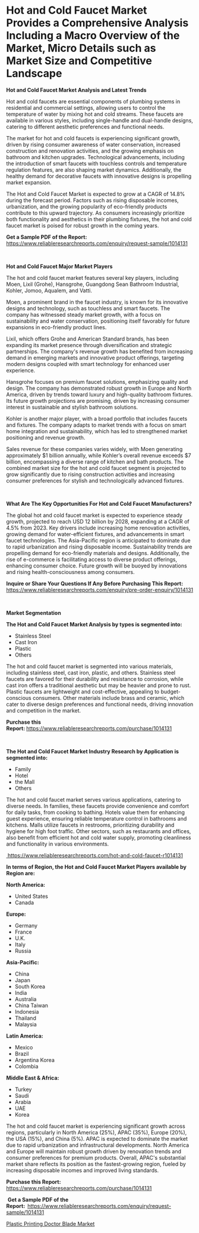 <p><h1>Hot and Cold Faucet Market Provides a Comprehensive Analysis Including a Macro Overview of the Market, Micro Details such as Market Size and Competitive Landscape</h1></p><p><strong>Hot and Cold Faucet Market Analysis and Latest Trends</strong></p>
<p><p>Hot and cold faucets are essential components of plumbing systems in residential and commercial settings, allowing users to control the temperature of water by mixing hot and cold streams. These faucets are available in various styles, including single-handle and dual-handle designs, catering to different aesthetic preferences and functional needs.</p><p>The market for hot and cold faucets is experiencing significant growth, driven by rising consumer awareness of water conservation, increased construction and renovation activities, and the growing emphasis on bathroom and kitchen upgrades. Technological advancements, including the introduction of smart faucets with touchless controls and temperature regulation features, are also shaping market dynamics. Additionally, the healthy demand for decorative faucets with innovative designs is propelling market expansion.</p><p>The Hot and Cold Faucet Market is expected to grow at a CAGR of 14.8% during the forecast period. Factors such as rising disposable incomes, urbanization, and the growing popularity of eco-friendly products contribute to this upward trajectory. As consumers increasingly prioritize both functionality and aesthetics in their plumbing fixtures, the hot and cold faucet market is poised for robust growth in the coming years.</p></p>
<p><strong>Get a Sample PDF of the Report:&nbsp;</strong> <a href="https://www.reliableresearchreports.com/enquiry/request-sample/1014131?utm_campaign=2981&utm_medium=2&utm_source=Github&utm_content=ia&utm_term=06032025&utm_id=hot-and-cold-faucet">https://www.reliableresearchreports.com/enquiry/request-sample/1014131</a></p>
<p>&nbsp;</p>
<p><strong>Hot and Cold Faucet Major Market Players</strong></p>
<p><p>The hot and cold faucet market features several key players, including Moen, Lixil (Grohe), Hansgrohe, Guangdong Sean Bathroom Industrial, Kohler, Jomoo, Aqualem, and Vatti. </p><p>Moen, a prominent brand in the faucet industry, is known for its innovative designs and technology, such as touchless and smart faucets. The company has witnessed steady market growth, with a focus on sustainability and water conservation, positioning itself favorably for future expansions in eco-friendly product lines. </p><p>Lixil, which offers Grohe and American Standard brands, has been expanding its market presence through diversification and strategic partnerships. The company's revenue growth has benefited from increasing demand in emerging markets and innovative product offerings, targeting modern designs coupled with smart technology for enhanced user experience. </p><p>Hansgrohe focuses on premium faucet solutions, emphasizing quality and design. The company has demonstrated robust growth in Europe and North America, driven by trends toward luxury and high-quality bathroom fixtures. Its future growth projections are promising, driven by increasing consumer interest in sustainable and stylish bathroom solutions. </p><p>Kohler is another major player, with a broad portfolio that includes faucets and fixtures. The company adapts to market trends with a focus on smart home integration and sustainability, which has led to strengthened market positioning and revenue growth. </p><p>Sales revenue for these companies varies widely, with Moen generating approximately $1 billion annually, while Kohler’s overall revenue exceeds $7 billion, encompassing a diverse range of kitchen and bath products. The combined market size for the hot and cold faucet segment is projected to grow significantly due to rising construction activities and increasing consumer preferences for stylish and technologically advanced fixtures. </p></p>
<p>&nbsp;</p>
<p><strong>What Are The Key Opportunities For Hot and Cold Faucet Manufacturers?</strong></p>
<p><p>The global hot and cold faucet market is expected to experience steady growth, projected to reach USD 12 billion by 2028, expanding at a CAGR of 4.5% from 2023. Key drivers include increasing home renovation activities, growing demand for water-efficient fixtures, and advancements in smart faucet technologies. The Asia-Pacific region is anticipated to dominate due to rapid urbanization and rising disposable income. Sustainability trends are propelling demand for eco-friendly materials and designs. Additionally, the rise of e-commerce is facilitating access to diverse product offerings, enhancing consumer choice. Future growth will be buoyed by innovations and rising health-consciousness among consumers.</p></p>
<p><strong>Inquire or Share Your Questions If Any Before Purchasing This Report:</strong> <a href="https://www.reliableresearchreports.com/enquiry/pre-order-enquiry/1014131?utm_campaign=2981&utm_medium=2&utm_source=Github&utm_content=ia&utm_term=06032025&utm_id=hot-and-cold-faucet">https://www.reliableresearchreports.com/enquiry/pre-order-enquiry/1014131</a></p>
<p>&nbsp;</p>
<p><strong>Market Segmentation</strong></p>
<p><strong>The Hot and Cold Faucet Market Analysis by types is segmented into:</strong></p>
<p><ul><li>Stainless Steel</li><li>Cast Iron</li><li>Plastic</li><li>Others</li></ul></p>
<p><p>The hot and cold faucet market is segmented into various materials, including stainless steel, cast iron, plastic, and others. Stainless steel faucets are favored for their durability and resistance to corrosion, while cast iron offers a traditional aesthetic but may be heavier and prone to rust. Plastic faucets are lightweight and cost-effective, appealing to budget-conscious consumers. Other materials include brass and ceramic, which cater to diverse design preferences and functional needs, driving innovation and competition in the market.</p></p>
<p><strong>Purchase this Report:&nbsp;</strong><a href="https://www.reliableresearchreports.com/purchase/1014131?utm_campaign=2981&utm_medium=2&utm_source=Github&utm_content=ia&utm_term=06032025&utm_id=hot-and-cold-faucet">https://www.reliableresearchreports.com/purchase/1014131</a></p>
<p>&nbsp;</p>
<p><strong>The Hot and Cold Faucet Market Industry Research by Application is segmented into:</strong></p>
<p><ul><li>Family</li><li>Hotel</li><li>the Mall</li><li>Others</li></ul></p>
<p><p>The hot and cold faucet market serves various applications, catering to diverse needs. In families, these faucets provide convenience and comfort for daily tasks, from cooking to bathing. Hotels value them for enhancing guest experience, ensuring reliable temperature control in bathrooms and kitchens. Malls utilize faucets in restrooms, prioritizing durability and hygiene for high foot traffic. Other sectors, such as restaurants and offices, also benefit from efficient hot and cold water supply, promoting cleanliness and functionality in various environments.</p></p>
<p><a href="https://www.reliableresearchreports.com/hot-and-cold-faucet-r1014131?utm_campaign=2981&utm_medium=2&utm_source=Github&utm_content=ia&utm_term=06032025&utm_id=hot-and-cold-faucet">&nbsp;https://www.reliableresearchreports.com/hot-and-cold-faucet-r1014131</a></p>
<p><strong>In terms of Region, the Hot and Cold Faucet Market Players available by Region are:</strong></p>
<p>
    <p> <strong> North America: </strong>
        <ul>
            <li>United States</li>
            <li>Canada</li>
        </ul>
        </p> 
    <p> <strong> Europe: </strong>
        <ul>
            <li>Germany</li>
            <li>France</li>
            <li>U.K.</li>
            <li>Italy</li>
            <li>Russia</li>
        </ul>
        </p> 
    <p> <strong> Asia-Pacific: </strong>
        <ul>
            <li>China</li>
            <li>Japan</li>
            <li>South Korea</li>
            <li>India</li>
            <li>Australia</li>
            <li>China Taiwan</li>
            <li>Indonesia</li>
            <li>Thailand</li>
            <li>Malaysia</li>
        </ul>
        </p> 
    <p> <strong> Latin America: </strong>
        <ul>
            <li>Mexico</li>
            <li>Brazil</li>
            <li>Argentina Korea</li>
            <li>Colombia</li>
        </ul>
        </p> 
    <p> <strong> Middle East & Africa: </strong>
        <ul>
            <li>Turkey</li>
            <li>Saudi</li>
            <li>Arabia</li>
            <li>UAE</li>
            <li>Korea</li>
        </ul>
    </p>
    </p>
<p><p>The hot and cold faucet market is experiencing significant growth across regions, particularly in North America (25%), APAC (35%), Europe (20%), the USA (15%), and China (5%). APAC is expected to dominate the market due to rapid urbanization and infrastructural developments. North America and Europe will maintain robust growth driven by renovation trends and consumer preferences for premium products. Overall, APAC's substantial market share reflects its position as the fastest-growing region, fueled by increasing disposable incomes and improved living standards.</p></p>
<p><strong>Purchase this Report: </strong><a href="https://www.reliableresearchreports.com/purchase/1014131?utm_campaign=2981&utm_medium=2&utm_source=Github&utm_content=ia&utm_term=06032025&utm_id=hot-and-cold-faucet">https://www.reliableresearchreports.com/purchase/1014131</a></p>
<p>&nbsp;<strong>Get a Sample PDF of the Report:&nbsp;&nbsp;</strong><a href="https://www.reliableresearchreports.com/enquiry/request-sample/1014131?utm_campaign=2981&utm_medium=2&utm_source=Github&utm_content=ia&utm_term=06032025&utm_id=hot-and-cold-faucet">https://www.reliableresearchreports.com/enquiry/request-sample/1014131</a></p>
<p><strong></strong></p>
<p><p><a href="https://github.com/birbamanan03/Market-Research-Report-List-1/blob/main/plastic-printing-doctor-blade-market.md?utm_campaign=2981&utm_medium=2&utm_source=Github&utm_content=ia&utm_term=06032025&utm_id=hot-and-cold-faucet">Plastic Printing Doctor Blade Market</a></p></p>